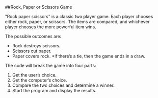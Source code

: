 ##Rock, Paper or Scissors Game

"Rock paper scissors" is a classic two player game. Each player chooses either rock, paper, or scissors. 
The items are compared, and whichever player chooses the more powerful item wins.

The possible outcomes are:
- Rock destroys scissors.
- Scissors cut paper.
- Paper covers rock.
*If there’s a tie, then the game ends in a draw.

The code  will break the game into four parts:

1. Get the user’s choice.
2. Get the computer’s choice.
3. Compare the two choices and determine a winner.
4. Start the program and display the results.
